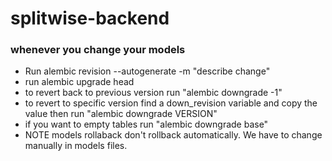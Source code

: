 # splitwise-backend

### whenever you change your models
- Run alembic revision --autogenerate -m "describe change"
- run alembic upgrade head
- to revert back to previous version run "alembic downgrade -1"
- to revert to specific version find a down_revision variable and copy the value then run "alembic downgrade VERSION"
-  if you want to empty tables run "alembic downgrade base"
- NOTE models rollaback don't rollback automatically. We have to change manually in models files.